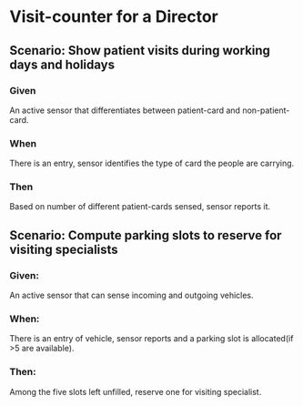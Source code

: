 # Visit-counter for a Director

## Scenario: Show patient visits during working days and holidays

### Given
  
  An active sensor that differentiates between patient-card and non-patient-card.
    
### When
  
  There is an entry, sensor identifies the type of card the people are carrying.
  
### Then
  
  Based on number of different patient-cards sensed, sensor reports it.
  

## Scenario: Compute parking slots to reserve for visiting specialists

### Given:
  
  An active sensor that can sense incoming and outgoing vehicles.
  
### When:
  
  There is an entry of vehicle, sensor reports and a parking slot is allocated(if >5 are available).
  
### Then:
  
  Among the five slots left unfilled, reserve one for visiting specialist.
